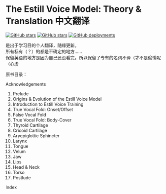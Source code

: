 # The Estill Voice Model: Theory & Translation 中文翻译

[![GitHub stars](https://img.shields.io/github/stars/Chen03/EVT-CN-Translation?color=ff65a5&logo=github)](https://github.com/Chen03/EVT-CN-Translation)
[![GitHub stars](https://img.shields.io/github/last-commit/Chen03/EVT-CN-Translation)](https://github.com/Chen03/EVT-CN-Translation)
[![GitHub deployments](https://img.shields.io/github/deployments/Chen03/EVT-CN-Translation/github-pages?label=deployment)](https://chen03.github.io/EVT-CN-Translation/)

是出于学习目的个人翻译，随缘更新。  
所有标有（？）的都是不确定的地方……  
保留英语的地方是因为自己还没看完，所以保留了专有的名词不译（才不是偷懒呢（心虚  

原书目录：  

Acknowledgements

1. Prelude
2. Origins & Evolution of the Estill Voice Model
3. Introduction to Estill Voice Training
4. True Vocal Fold: Onset/Offset
5. False Vocal Fold
6. True Vocal Fold: Body-Cover
7. Thyroid Cartilage
8. Cricoid Cartilage
9. Aryepiglottic Sphincter
10. Larynx
11. Tongue
12. Velum
13. Jaw
14. Lips
15. Head & Neck
16. Torso
17. Postlude  

Index